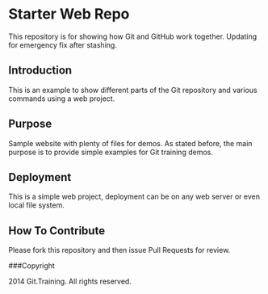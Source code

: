# Starter Web Repo

This repository is for showing how Git and GitHub work together. Updating for emergency fix after stashing.


## Introduction

This is an example to show different parts of the Git repository and various commands using a web project.

## Purpose

Sample website with plenty of files for demos. As stated before, the main purpose is to provide simple examples for Git training demos.


## Deployment

This is a simple web project, deployment can be on any web server or even local file system.


## How To Contribute

Please fork this repository and then issue Pull Requests for review.


###Copyright

2014 Git.Training. All rights reserved.